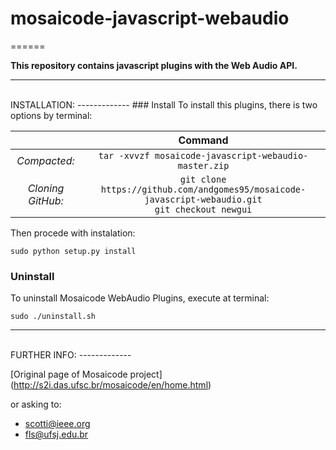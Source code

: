 # mosaicode-javascript-webaudio
======

**This repository contains javascript plugins with the Web Audio API.**

-------------
</br>
INSTALLATION:
-------------
### Install
To install this plugins, there is two options by terminal:

| | Command |
| :---: | :---: |
| *Compacted:* | ``` tar -xvvzf mosaicode-javascript-webaudio-master.zip ``` |
| *Cloning GitHub:* | `git clone https://github.com/andgomes95/mosaicode-javascript-webaudio.git` </br> `git checkout newgui`|

Then procede with instalation:
```
sudo python setup.py install
```

### Uninstall
To uninstall Mosaicode WebAudio Plugins, execute at terminal:
```
sudo ./uninstall.sh
```
--------------
</br>
FURTHER INFO:
-------------

[Original page of Mosaicode project]
(http://s2i.das.ufsc.br/mosaicode/en/home.html)

or asking to:
* scotti@ieee.org
* fls@ufsj.edu.br
